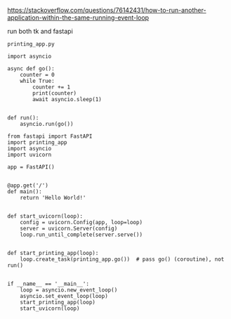 https://stackoverflow.com/questions/76142431/how-to-run-another-application-within-the-same-running-event-loop

run both tk and fastapi

```
printing_app.py

import asyncio

async def go():
    counter = 0
    while True:
        counter += 1
        print(counter)
        await asyncio.sleep(1)

       
def run():
    asyncio.run(go())

```
    
```
from fastapi import FastAPI
import printing_app
import asyncio
import uvicorn

app = FastAPI()


@app.get('/')
def main():
    return 'Hello World!'
    

def start_uvicorn(loop):
    config = uvicorn.Config(app, loop=loop)
    server = uvicorn.Server(config)
    loop.run_until_complete(server.serve())
    

def start_printing_app(loop):
    loop.create_task(printing_app.go())  # pass go() (coroutine), not run() 

            
if __name__ == '__main__':
    loop = asyncio.new_event_loop()
    asyncio.set_event_loop(loop)
    start_printing_app(loop)
    start_uvicorn(loop)
```